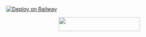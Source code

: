[![Deploy on Railway](https://railway.app/button.svg)](https://railway.app/new/template?template=https%3A%2F%2Fgithub.com%2Fdon1900%2FAlexa%2Ftree%2Fmain)

<p align="center"><a href="https://heroku.com/deploy?template=https://github.com/don1900/AlexaBot"> <img src="https://img.shields.io/badge/Deploy%20To%20Heroku-black?style=for-the-badge&logo=heroku" width="220" height="38.45"/></a></p>
